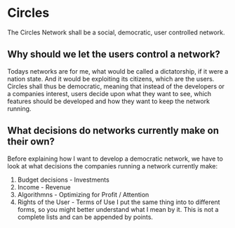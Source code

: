 # Circles
The Circles Network shall be a social, democratic, user controlled network.

## Why should we let the users control a network?
Todays networks are for me, what would be called a dictatorship,
if it were a nation state.
And it would be exploiting its citizens, which are the users.
Circles shall thus be democratic, meaning that instead of the developers
or a companies interest, users decide upon what they want to see, which features
should be developed and how they want to keep the network running.

## What decisions do networks currently make on their own?
Before explaining how I want to develop a democratic network, we have to look
at what decisions the companies running a network currently make:
1. Budget decisions - Investments
2. Income - Revenue
3. Algorithmns - Optimizing for Profit / Attention
4. Rights of the User - Terms of Use
I put the same thing into to different forms, so you might better understand what
I mean by it.
This is not a complete lists and can be appended 
by points.
